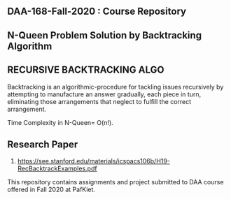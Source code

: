 ## DAA-168-Fall-2020 : Course Repository ##
## N-Queen Problem Solution by Backtracking Algorithm ##
## RECURSIVE BACKTRACKING ALGO ##
Backtracking is an algorithmic-procedure for tackling issues recursively by attempting to manufacture an answer gradually, each piece in turn, eliminating those arrangements that neglect to fulfill the correct arrangement.

Time Complexity in N-Queen= O(n!).

## Research Paper ##
1. https://see.stanford.edu/materials/icspacs106b/H19-RecBacktrackExamples.pdf

This repository contains assignments and project submitted to DAA course offered in Fall 2020 at PafKiet.
